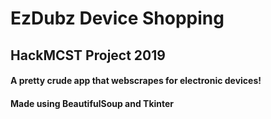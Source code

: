# EzDubz Device Shopping
## HackMCST Project 2019

#### A pretty crude app that webscrapes for electronic devices! 

#### Made using BeautifulSoup and Tkinter
